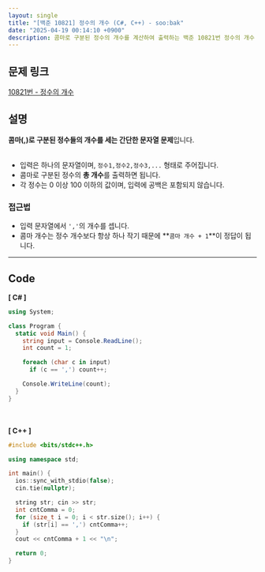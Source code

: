 ```yaml
---
layout: single
title: "[백준 10821] 정수의 개수 (C#, C++) - soo:bak"
date: "2025-04-19 00:14:10 +0900"
description: 콤마로 구분된 정수의 개수를 계산하여 출력하는 백준 10821번 정수의 개수 문제의 C# 및 C++ 풀이 및 해설
---
```


## 문제 링크
[10821번 - 정수의 개수](https://www.acmicpc.net/problem/10821)

## 설명
**콤마(,)로 구분된 정수들의 개수를 세는 간단한 문자열 문제**입니다.<br>
<br>

- 입력은 하나의 문자열이며, `정수1,정수2,정수3,...` 형태로 주어집니다.<br>
- 콤마로 구분된 정수의 **총 개수**를 출력하면 됩니다.<br>
- 각 정수는 0 이상 100 이하의 값이며, 입력에 공백은 포함되지 않습니다.<br>

### 접근법
- 입력 문자열에서 `','`의 개수를 셉니다.<br>
- 콤마 개수는 정수 개수보다 항상 하나 작기 때문에 **`콤마 개수 + 1`**이 정답이 됩니다.<br>

---

## Code
<b>[ C# ] </b>
<br>

```csharp
using System;

class Program {
  static void Main() {
    string input = Console.ReadLine();
    int count = 1;

    foreach (char c in input)
      if (c == ',') count++;

    Console.WriteLine(count);
  }
}
```

<br><br>
<b>[ C++ ] </b>
<br>

```cpp
#include <bits/stdc++.h>

using namespace std;

int main() {
  ios::sync_with_stdio(false);
  cin.tie(nullptr);

  string str; cin >> str;
  int cntComma = 0;
  for (size_t i = 0; i < str.size(); i++) {
    if (str[i] == ',') cntComma++;
  }
  cout << cntComma + 1 << "\n";

  return 0;
}
```
